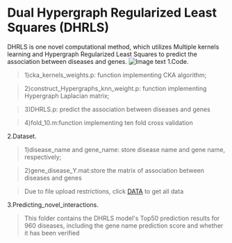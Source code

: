 Dual Hypergraph Regularized Least Squares (DHRLS)
=================
DHRLS is one novel computational method, which utilizes Multiple kernels learning and Hypergraph Regularized Least Squares to predict the association between diseases and genes.
![Image text](http://yhpjc.vip/download/DHRLS/dhrls_flow.jpg)
1.Code.
>1)cka_kernels_weights.p: function implementing CKA algorithm;

>2)construct_Hypergraphs_knn_weight.p: function implementing Hypergraph Laplacian matrix;

>3)DHRLS.p: predict the association between diseases and genes

>4)fold_10.m:function implementing ten fold cross validation



2.Dataset.

>1)disease_name and gene_name: store disease name and gene name, respectively;

>2)gene_disease_Y.mat:store the matrix of association between diseases and genes

>Due to file upload restrictions, click [DATA](https://www.yhpjc.vip/download/DHRLS/gene_disease_dataset.mat) to get all data

3.Predicting_novel_interactions.

>This folder contains the DHRLS model's Top50 prediction results for 960 diseases, including the gene name prediction score and whether it has been verified
